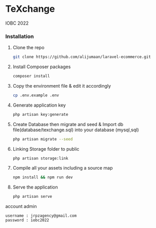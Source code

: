 # TeXchange
IOBC 2022

### Installation

1. Clone the repo
   ```sh
   git clone https://github.com/alijumaan/laravel-ecommerce.git
   ```
2. Install Composer packages
   ```sh
   composer install
   ```
3. Copy the environment file & edit it accordingly
   ```sh
   cp .env.example .env
   ```

4. Generate application key
   ```sh
   php artisan key:generate
   ```

5. Create Database then migrate and seed & Import db file(database/texchange.sql) into your database (mysql,sql)
   ```sh
   php artisan migrate --seed


6. Linking Storage folder to public
   ```sh
   php artisan storage:link
   ```


7. Compile all your assets including a source map
   ```sh
   npm install && npm run dev
   ```

8. Serve the application
   ```sh
   php artisan serve
   ```

account admin
```
username : jrpzagency@gmail.com
password : iobc2022
```
   
